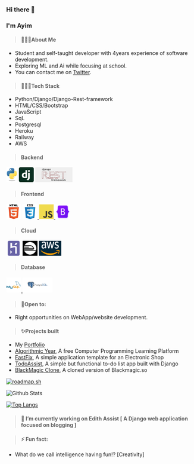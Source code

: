 ### Hi there 👋 
### I'm Ayim
>#### 🙋🏽‍♂️About Me
- Student and self-taught developer with 4years experience of software development.
- Exploring ML and Ai while focusing at school.
- You can contact me on [Twitter](https://twitter.com/ayim_nelson/).

>#### 👨🏽‍💻Tech Stack
- Python/Django/Django-Rest-framework
- HTML/CSS/Bootstrap
- JavaScript
- SqL
- Postgresql
- Heroku
- Railway
- AWS

>#### Backend
<p>
<a href="https://www.python.org" target="_blank" rel="noreferrer"> <img src="images/python-logo.png" alt="Python" width="30" height="40"/></a>
<a href="https://www.djangoproject.com/" target="_blank" rel="noreferrer"> <img src="images/django-logo.png" alt="Django" width="40" height="40"/></a>
<a href="https://www.django-rest-framework.org/" target="_blank" rel="noreferrer"> <img src="images/drf.png" alt="Django-Rest-Framework" width="100" height="40"/></a>
</p>

>#### Frontend
<p>
<a href="https://html.spec.whatwg.org/" target="_blank" rel="noreferrer"> <img src="images/html5.svg" alt="html5" width="40" height="40"/></a>
<a href="https://www.w3.org/TR/CSS/" target="_blank" rel="noreferrer"> <img src="images/css3.svg" alt="css3" width="40" height="40"/> </a>
<a href="https://developer.mozilla.org/en-US/docs/Web/JavaScript" target="_blank" rel="noreferrer"> <img src="images/javascript-original.svg" alt="javascript" width="40" height="40"/> </a>
<a href="https://getbootstrap.com" target="_blank" rel="noreferrer"> <img src="images/bootstrap.png" alt="bootstrap" width="40" height="40"/> </a>
</p>

>#### Cloud
<a href="https://heroku.com" target="_blank" rel="noreferrer"> <img src="images/heroku-icon.svg" alt="heroku" width="40" height="40"/></a>
<a href="https://railway.app" target="_blank" rel="noreferrer"> <img src="images/railway.png" alt="railway" width="40" height="40"/></a> 
<a href="https://aws.amazon.com" target="_blank" rel="noreferrer"> <img src="images/aws.png" alt="heroku" width="60" height="40"/></a>



>#### Database
<a href="https://www.mysql.com/" target="_blank" rel="noreferrer"> <img src="images/mysql-original-wordmark.svg" alt="mysql" width="40" height="40"/> </a> 
<a href="https://www.postgresql.org" target="_blank" rel="noreferrer"> <img src="images/postgres-logo.png" alt="mysql" width="80" height="40"/> </a> 

>#### 🚧Open to:
- Right opportunities on WebApp/website development.

>#### ✨Projects built
- My [Portfolio](https://algorithmicyear.up.railway.app/user/jarvis)
- [Algorithmic Year](https://algorithmicyear.up.railway.app), A free Computer Programming Learning Platform
- [FastFix](https://fastfix.netlify.app), A simple application template for an Electronic Shop
- [TodoAssist](https://todoassist.herokuapp.com), A simple but functional to-do list app built with Django
- [BlackMagic Clone](https://blackmagicclone.netlify.app), A cloned version of Blackmagic.so


[![roadmap.sh](https://api.roadmap.sh/v1-badge/wide/64deb86eced78d293522eb06?variant=dark)](https://roadmap.sh)


![Github Stats](https://github-readme-stats.vercel.app/api?username=AyimNelson&count_private=true&show_icons=true&include_all_commits=true)

[![Top Langs](https://github-readme-stats.vercel.app/api/top-langs/?username=AyimNelson&hide=html,css&layout=compact)](https://github.com/AyimNelson/github-readme-stats)



>#### 🔭 I’m currently working on Edith Assist [ A Django web application focused on blogging ]

>#### ⚡ Fun fact:
- What do we call intelligence having fun!? [Creativity]


<!--
**AyimNelson/AyimNelson** is a ✨ _special_ ✨ repository because its `README.md` (this file) appears on your GitHub profile.

Here are some ideas to get you started:

- 🔭 I’m currently working on ...
- 🌱 I’m currently learning ...
- 👯 I’m looking to collaborate on ...
- 🤔 I’m looking for help with ...
- 💬 Ask me about ...
- 📫 How to reach me: ...
- 😄 Pronouns: ...
- ⚡ Fun fact: ...
-->
